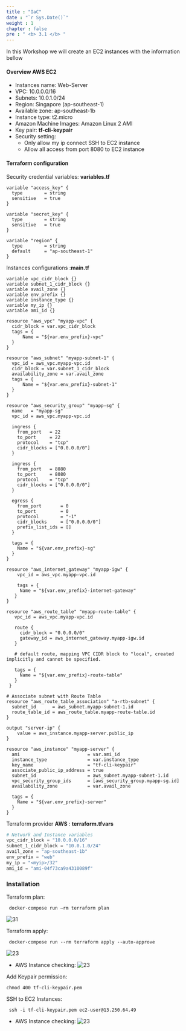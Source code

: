 ```yaml
---
title : "IaC"
date : "`r Sys.Date()`"
weight : 1
chapter : false
pre : " <b> 3.1 </b> "
---
```


In this Workshop we will create an EC2 instances with the information bellow
#### Overview AWS EC2
-   Instances name: Web-Server
-   VPC: 10.0.0.0/16
-   Subnets: 10.0.1.0/24
-   Region: Singapore (ap-southeast-1)
-   Available zone: ap-southeast-1b
-   Instance type: t2.micro
-   Amazon Machine Images: Amazon Linux 2 AMI
-   Key pair: **tf-cli-keypair**
-   Security setting: 
    -   Only allow my ip connect SSH to EC2 instance
    -   Allow all access from port 8080 to EC2 instance

#### Terraform configuration

Security credential variables:  **variables.tf**

```dockercompose
variable "access_key" {
  type        = string
  sensitive   = true
}

variable "secret_key" {
  type        = string
  sensitive   = true
}

variable "region" {
  type        = string
  default     = "ap-southeast-1"
}
```
Instances configurations :**main.tf**

```main
variable vpc_cidr_block {}
variable subnet_1_cidr_block {}
variable avail_zone {}
variable env_prefix {}
variable instance_type {}
variable my_ip {}
variable ami_id {}

resource "aws_vpc" "myapp-vpc" {
  cidr_block = var.vpc_cidr_block
  tags = {
      Name = "${var.env_prefix}-vpc"
  }
}

resource "aws_subnet" "myapp-subnet-1" {
  vpc_id = aws_vpc.myapp-vpc.id
  cidr_block = var.subnet_1_cidr_block
  availability_zone = var.avail_zone
  tags = {
      Name = "${var.env_prefix}-subnet-1"
  }
}

resource "aws_security_group" "myapp-sg" {
  name   = "myapp-sg"
  vpc_id = aws_vpc.myapp-vpc.id

  ingress {
    from_port   = 22
    to_port     = 22
    protocol    = "tcp"
    cidr_blocks = ["0.0.0.0/0"]
  }

  ingress {
    from_port   = 8080
    to_port     = 8080
    protocol    = "tcp"
    cidr_blocks = ["0.0.0.0/0"]
  }

  egress {
    from_port       = 0
    to_port         = 0
    protocol        = "-1"
    cidr_blocks     = ["0.0.0.0/0"]
    prefix_list_ids = []
  }

  tags = {
    Name = "${var.env_prefix}-sg"
  }
}

resource "aws_internet_gateway" "myapp-igw" {
	vpc_id = aws_vpc.myapp-vpc.id
    
    tags = {
     Name = "${var.env_prefix}-internet-gateway"
   }
}

resource "aws_route_table" "myapp-route-table" {
   vpc_id = aws_vpc.myapp-vpc.id

   route {
     cidr_block = "0.0.0.0/0"
     gateway_id = aws_internet_gateway.myapp-igw.id
   }

   # default route, mapping VPC CIDR block to "local", created implicitly and cannot be specified.

   tags = {
     Name = "${var.env_prefix}-route-table"
   }
 }

# Associate subnet with Route Table
resource "aws_route_table_association" "a-rtb-subnet" {
  subnet_id      = aws_subnet.myapp-subnet-1.id
  route_table_id = aws_route_table.myapp-route-table.id
}

output "server-ip" {
    value = aws_instance.myapp-server.public_ip
}

resource "aws_instance" "myapp-server" {
  ami                         = var.ami_id
  instance_type               = var.instance_type
  key_name                    = "tf-cli-keypair"
  associate_public_ip_address = true
  subnet_id                   = aws_subnet.myapp-subnet-1.id
  vpc_security_group_ids      = [aws_security_group.myapp-sg.id]
  availability_zone			  = var.avail_zone

  tags = {
    Name = "${var.env_prefix}-server"
  }
}

```
Terraform provider **AWS** :  **terraform.tfvars**

```tfvars
# Network and Instance variables
vpc_cidr_block = "10.0.0.0/16"
subnet_1_cidr_block = "10.0.1.0/24"
avail_zone = "ap-southeast-1b"
env_prefix = "web"
my_ip = "<myip>/32"
ami_id = "ami-04f73ca9a4310089f"
```
   
### Installation
Terraform plan: 
```dockercompose
 docker-compose run –rm terraform plan
```
![31](/cicd-ws/images/3-config/3.1-ec2/1.png)

Terraform apply: 
```dockercompose
 docker-compose run --rm terraform apply --auto-approve
```
![23](/cicd-ws/images/3-config/3.1-ec2/2.png)

-   AWS Instance checking:
![23](/cicd-ws/images/3-config/3.1-ec2/4.png?featherlight=false&width=90pc)

Add Keypair permission:
```dockercompose
chmod 400 tf-cli-keypair.pem 
```
SSH to EC2 Instances:

```dockercompose
 ssh -i tf-cli-keypair.pem ec2-user@13.250.64.49
```
-   AWS Instance checking:
![23](/cicd-ws/images/3-config/3.1-ec2/3.png?featherlight=false&width=90pc)
